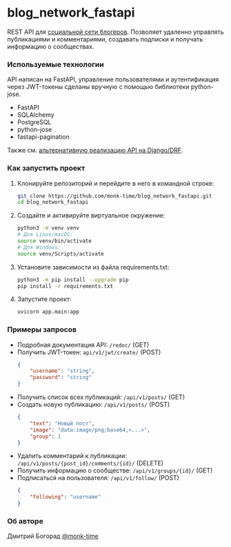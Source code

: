 # blog_network_fastapi
REST API для [социальной сети блогеров](https://github.com/monk-time/blog_network). Позволяет удаленно управлять публикациями и комментариями, создавать подписки и получать информацию о сообществах.

### Используемые технологии
API написан на FastAPI, управление пользователями и аутентификация через JWT-токены сделаны вручную с помощью библиотеки python-jose.
- FastAPI
- SQLAlchemy
- PostgreSQL
- python-jose
- fastapi-pagination

Также см. [альтернативную реализацию API на Django/DRF](https://github.com/monk-time/blog_network_api).

### Как запустить проект
1. Клонируйте репозиторий и перейдите в него в командной строке:
    ```bash
    git clone https://github.com/monk-time/blog_network_fastapi.git
    cd blog_network_fastapi
    ```

2. Cоздайте и активируйте виртуальное окружение:
    ```bash
    python3 -m venv venv
    # Для Linux/macOS:
    source venv/bin/activate
    # Для Windows:
    source venv/Scripts/activate
    ```

3. Установите зависимости из файла requirements.txt:
    ```bash
    python3 -m pip install --upgrade pip
    pip install -r requirements.txt
    ```

4. Запустите проект:
    ```bash
    uvicorn app.main:app
    ```

### Примеры запросов
- Подробная документация API: `/redoc/` (GET)
- Получить JWT-токен: `api/v1/jwt/create/` (POST)
    ```json
    {
        "username": "string",
        "password": "string"
    }
    ```
- Получить список всех публикаций: `/api/v1/posts/` (GET)
- Создать новую публикацию: `/api/v1/posts/` (POST)
    ```json
    {
        "text": "Новый пост",
        "image": "data:image/png;base64,<...>",
        "group": 1
    }
    ```
- Удалить комментарий к публикации: `/api/v1/posts/{post_id}/comments/{id}/` (DELETE)
- Получить информацию о сообществе: `/api/v1/groups/{id}/` (GET)
- Подписаться на пользователя: `/api/v1/follow/` (POST)
    ```json
    {
        "following": "username"
    }
    ```

### Об авторе
Дмитрий Богорад [@monk-time](https://github.com/monk-time)
